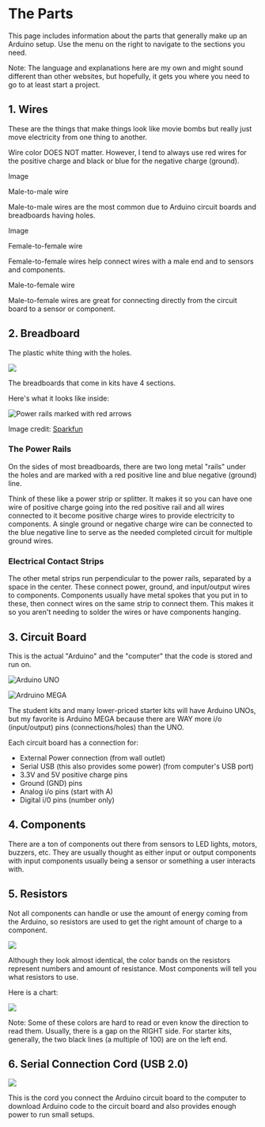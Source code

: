 # The Parts

This page includes information about the parts that generally make up an Arduino setup. Use the menu on the right to navigate to the sections you need.

Note: The language and explanations here are my own and might sound different than other websites, but hopefully, it gets you where you need to go to at least start a project.

## 1. Wires

These are the things that make things look like movie bombs but really just move electricity from one thing to another.

Wire color DOES NOT matter. However, I tend to always use red wires for the positive charge and black or blue for the negative charge \(ground\).

Image

Male-to-male wire

Male-to-male wires are the most common due to Arduino circuit boards and breadboards having holes.

Image

Female-to-female wire

Female-to-female wires help connect wires with a male end and to sensors and components.

Male-to-female wire

Male-to-female wires are great for connecting directly from the circuit board to a sensor or component.

## 2. Breadboard

The plastic white thing with the holes.

![](../.gitbook/assets/image%20%28272%29.png)

The breadboards that come in kits have 4 sections.

Here's what it looks like inside:

![Power rails marked with red arrows](../.gitbook/assets/image%20%28275%29.png)

Image credit: [Sparkfun](https://learn.sparkfun.com/tutorials/how-to-use-a-breadboard/all)

### The Power Rails

On the sides of most breadboards, there are two long metal "rails" under the holes and are marked with a red positive line and blue negative \(ground\) line. 

Think of these like a power strip or splitter. It makes it so you can have one wire of positive charge going into the red positive rail and all wires connected to it become positive charge wires to provide electricity to components. A single ground or negative charge wire can be connected to the blue negative line to serve as the needed completed circuit for multiple ground wires.

### Electrical Contact Strips

The other metal strips run perpendicular to the power rails, separated by a space in the center. These connect power, ground, and input/output wires to components. Components usually have metal spokes that you put in to these, then connect wires on the same strip to connect them. This makes it so you aren't needing to solder the wires or have components hanging.

## 3. Circuit Board

This is the actual "Arduino" and the "computer" that the code is stored and run on.

![Arduino UNO](../.gitbook/assets/image%20%28273%29.png)

![Ardruino MEGA](../.gitbook/assets/image%20%28270%29.png)

The student kits and many lower-priced starter kits will have Arduino UNOs, but my favorite is Arduino MEGA because there are WAY more i/o \(input/output\) pins \(connections/holes\) than the UNO.

Each circuit board has a connection for:

* External Power connection \(from wall outlet\)
* Serial USB \(this also provides some power\) \(from computer's USB port\)
* 3.3V and 5V positive charge pins
* Ground \(GND\) pins
* Analog i/o pins \(start with A\)
* Digital i/0 pins \(number only\)

## 4. Components

There are a ton of components out there from sensors to LED lights, motors, buzzers, etc. They are usually thought as either input or output components with input components usually being a sensor or something a user interacts with.

## 5. Resistors

Not all components can handle or use the amount of energy coming from the Arduino, so resistors are used to get the right amount of charge to a component.

![](../.gitbook/assets/image%20%28271%29.png)

Although they look almost identical, the color bands on the resistors represent numbers and amount of resistance. Most components will tell you what resistors to use.

Here is a chart:

![](../.gitbook/assets/image%20%28274%29.png)

Note: Some of these colors are hard to read or even know the direction to read them. Usually, there is a gap on the RIGHT side. For starter kits, generally, the two black lines \(a multiple of 100\) are on the left end.

## 6. Serial Connection Cord \(USB 2.0\)

![](../.gitbook/assets/image%20%28276%29.png)

This is the cord you connect the Arduino circuit board to the computer to download Arduino code to the circuit board and also provides enough power to run small setups.


